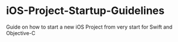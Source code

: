 # iOS-Project-Startup-Guidelines
Guide on how to start a new iOS Project from very start for Swift and Objective-C
